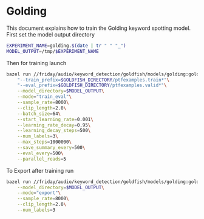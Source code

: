 
# Golding

This document explains how to train the Golding keyword spotting model. First set the
model output directory

```bash
EXPERIMENT_NAME=golding.$(date | tr " " "_")
MODEL_OUTPUT=/tmp/$EXPERIMENT_NAME
```

Then for training launch

```bash
bazel run //friday/audio/keyword_detection/goldfish/models/golding:golding --\
    "--train_prefix=$GOLDFISH_DIRECTORY/ptfexamples.train*"\
    "--eval_prefix=$GOLDFISH_DIRECTORY/ptfexamples.valid*"\
    --model_directory=$MODEL_OUTPUT\
    --mode="train_eval"\
    --sample_rate=8000\
    --clip_length=2.0\
    --batch_size=64\
    --start_learning_rate=0.001\
    --learning_rate_decay=0.95\
    --learning_decay_steps=500\
    --num_labels=3\
    --max_steps=1000000\
    --save_summary_every=500\
    --eval_every=500\
    --parallel_reads=5
```

To Export after training run
```bash
bazel run //friday/audio/keyword_detection/goldfish/models/golding:golding --\
    --model_directory=$MODEL_OUTPUT\
    --mode="export"\
    --sample_rate=8000\
    --clip_length=2.0\
    --num_labels=3
    
```
